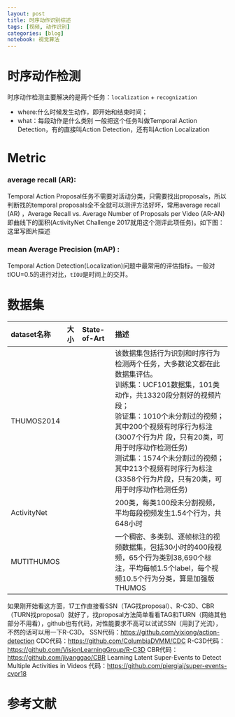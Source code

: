 ```yaml
---
layout: post
title: 时序动作识别综述
tags: [视频, 动作识别] 
categories: [blog]
notebook: 视觉算法
---
```


# 时序动作检测

时序动作检测主要解决的是两个任务：`localization` + `recognization`
* where:什么时候发生动作，即开始和结束时间；
* what：每段动作是什么类别
一般把这个任务叫做Temporal Action Detection，有的直接叫Action Detection，还有叫Action Localization

# Metric
### average recall (AR):
Temporal Action Proposal任务不需要对活动分类，只需要找出proposals，所以判断找的temporal proposals全不全就可以测评方法好坏，常用average recall (AR) ，Average Recall vs. Average Number of Proposals per Video (AR-AN) 即曲线下的面积(ActivityNet Challenge 2017就用这个测评此项任务)。如下图：
这里写图片描述

### mean Average Precision (mAP) :

Temporal Action Detection(Localization)问题中最常用的评估指标。一般对tIOU=0.5的进行对比，`tIOU`是时间上的交并。

# 数据集


| dataset名称 | 大小 | State-of-Art | 描述 |
| :---------- | :--------  | :--------|:-------|
|THUMOS2014|||该数据集包括行为识别和时序行为检测两个任务，大多数论文都在此数据集评估。<br>训练集：UCF101数据集，101类动作，共13320段分割好的视频片段；<br>验证集：1010个未分割过的视频；其中200个视频有时序行为标注(3007个行为片 段，只有20类，可用于时序动作检测任务)<br>测试集：1574个未分割过的视频；其中213个视频有时序行为标注(3358个行为片段，只有20类，可用于时序动作检测任务)<br>|
|ActivityNet|||200类，每类100段未分割视频，平均每段视频发生1.54个行为，共648小时|
|MUTITHUMOS|||一个稠密、多类别、逐帧标注的视频数据集，包括30小时的400段视频，65个行为类别38,690个标注，平均每帧1.5个label，每个视频10.5个行为分类，算是加强版THUMOS|

如果刚开始看这方面，17工作直接看SSN（TAG找proposal）、R-C3D、CBR（TURN找proposal）就好了，找proposal方法简单看看TAG和TURN（网络其他部分不用看），github也有代码，对性能要求不高可以试试SSN（用到了光流），不然的话可以用一下R-C3D。
SSN代码：https://github.com/yjxiong/action-detection
CDC代码：https://github.com/ColumbiaDVMM/CDC
R-C3D代码：https://github.com/VisionLearningGroup/R-C3D
CBR代码：https://github.com/jiyanggao/CBR
Learning Latent Super-Events to Detect Multiple Activities in Videos
代码：https://github.com/piergiaj/super-events-cvpr18

# 参考文献
[^1]: https://blog.csdn.net/Miracle_520/article/details/84991358 "Temporal Action Detection (时序动作检测)综述"
https://blog.csdn.net/wzmsltw/article/details/70849132
https://blog.csdn.net/qq_41590635/article/details/101478277